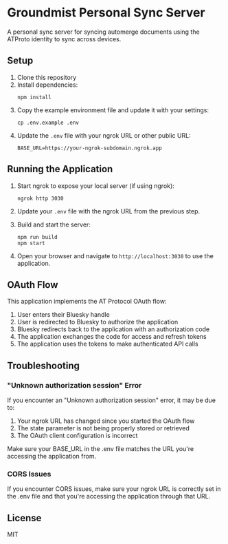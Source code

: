 # Groundmist Personal Sync Server

A personal sync server for syncing automerge documents using the ATProto identity to sync across devices.

## Setup

1. Clone this repository
2. Install dependencies:
   ```
   npm install
   ```
3. Copy the example environment file and update it with your settings:
   ```
   cp .env.example .env
   ```
4. Update the `.env` file with your ngrok URL or other public URL:
   ```
   BASE_URL=https://your-ngrok-subdomain.ngrok.app
   ```

## Running the Application

1. Start ngrok to expose your local server (if using ngrok):
   ```
   ngrok http 3030
   ```

2. Update your `.env` file with the ngrok URL from the previous step.

3. Build and start the server:
   ```
   npm run build
   npm start
   ```

4. Open your browser and navigate to `http://localhost:3030` to use the application.

## OAuth Flow

This application implements the AT Protocol OAuth flow:

1. User enters their Bluesky handle
2. User is redirected to Bluesky to authorize the application
3. Bluesky redirects back to the application with an authorization code
4. The application exchanges the code for access and refresh tokens
5. The application uses the tokens to make authenticated API calls

## Troubleshooting

### "Unknown authorization session" Error

If you encounter an "Unknown authorization session" error, it may be due to:

1. Your ngrok URL has changed since you started the OAuth flow
2. The state parameter is not being properly stored or retrieved
3. The OAuth client configuration is incorrect

Make sure your BASE_URL in the .env file matches the URL you're accessing the application from.

### CORS Issues

If you encounter CORS issues, make sure your ngrok URL is correctly set in the .env file and that you're accessing the application through that URL.

## License

MIT 